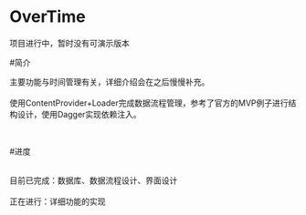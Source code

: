 # OverTime

项目进行中，暂时没有可演示版本
</br>

#简介

主要功能与时间管理有关，详细介绍会在之后慢慢补充。</br>
</br>
使用ContentProvider+Loader完成数据流程管理，参考了官方的MVP例子进行结构设计，使用Dagger实现依赖注入。

</br>

#进度


</br>
目前已完成：数据库、数据流程设计、界面设计</br>
</br>
正在进行：详细功能的实现</br>
